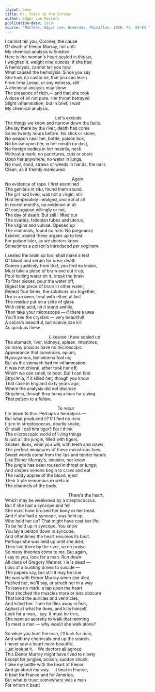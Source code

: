```yaml
---
layout: poem
title: Dr. Trace to the Coroner
author: Edgar Lee Masters
publication-date: 1920
source: "Masters, Edgar Lee. Domesday, Macmillan, 1920. Pp. 80-84."
---
```


 
I cannot tell you, Coroner, the cause  
Of death of Elenor Murray, not until  
My chemical analysis is finished.  
Here is the woman's heart sealed in this jar,  
I weighed it, weight nine ounces, if she had  
A hemolysis, cannot tell you now  
What caused the hemolysis. Since you say  
She took no castor oil, that you can learn  
From Irma Leese, or any witness, still  
A chemical analysis may show  
The presence of ricin,&mdash; and that she took  
A dose of oil not pure. Her throat betrayed  
Slight inflammation; but in brief, I wait  
My chemical analysis.  

&nbsp;&nbsp;&nbsp;&nbsp;&nbsp;&nbsp;&nbsp;&nbsp;&nbsp;&nbsp;&nbsp;&nbsp;&nbsp;&nbsp;&nbsp;&nbsp;&nbsp;&nbsp;&nbsp;&nbsp;&nbsp;&nbsp;&nbsp;&nbsp;&nbsp;&nbsp;&nbsp;&nbsp;&nbsp;&nbsp;&nbsp;&nbsp;&nbsp;&nbsp;&nbsp;&nbsp;&nbsp;&nbsp;&nbsp;&nbsp;&nbsp;&nbsp;Let's exclude  
The things we know and narrow down the facts.  
She lay there by the river, death had come  
Some twenty hours before. No stick or stone,  
No weapon near her, bottle, poison box,  
No bruise upon her, in her mouth no dust,  
No foreign bodies in her nostrils, neck  
Without a mark, no punctures, cuts or scars  
Upon her anywhere, no water in lungs,  
No mud, sand, straws or weeds in hands, the nails  
Clean, as if freshly manicured.  

&nbsp;&nbsp;&nbsp;&nbsp;&nbsp;&nbsp;&nbsp;&nbsp;&nbsp;&nbsp;&nbsp;&nbsp;&nbsp;&nbsp;&nbsp;&nbsp;&nbsp;&nbsp;&nbsp;&nbsp;&nbsp;&nbsp;&nbsp;&nbsp;&nbsp;&nbsp;&nbsp;&nbsp;&nbsp;&nbsp;&nbsp;&nbsp;&nbsp;&nbsp;&nbsp;&nbsp;&nbsp;&nbsp;&nbsp;&nbsp;&nbsp;&nbsp;&nbsp;&nbsp;&nbsp;&nbsp;&nbsp;&nbsp;&nbsp;&nbsp;&nbsp;&nbsp;&nbsp;&nbsp;&nbsp;&nbsp;Again  
No evidence of rape. I first examined  
The genitals *in situ*, found them sound.  
The girl had lived, was not a virgin, still  
Had temperately indulged, and not at all  
In recent months, no evidence at all  
Of conjugation willingly or not,  
The day of death. But still I lifted out  
The ovaries, fallopian tubes and uterus,  
The vagina and vulvae. Opened up  
The mammals, found no milk. No pregnancy  
Existed, sealed these organs up to test  
For poison later, as we doctors know  
Sometimes a poison's introduced *per vaginam*.

I sealed the brain up too, shall make a test  
Of blood and serum for urea; death  
Comes suddenly from that, you find no lesion,  
Must take a piece of brain and cut it up,  
Pour boiling water on it, break the brain  
To finer pieces, pour the water off,  
Digest the piece of brain in other water,  
Repeat four times, the solutions mix together,  
Dry in an oven, treat with ether, at last  
The residue put on a slide of glass  
With nitric acid, let it stand awhile,  
Then take your microscope &mdash; if there's urea  
You'll see the crystals &mdash; very beautiful!  
A cobra's beautiful, but scarce can kill  
As quick as these.  

&nbsp;&nbsp;&nbsp;&nbsp;&nbsp;&nbsp;&nbsp;&nbsp;&nbsp;&nbsp;&nbsp;&nbsp;&nbsp;&nbsp;&nbsp;&nbsp;&nbsp;&nbsp;&nbsp;&nbsp;&nbsp;&nbsp;&nbsp;&nbsp;&nbsp;&nbsp;&nbsp;&nbsp;&nbsp;&nbsp;&nbsp;&nbsp;&nbsp;&nbsp;&nbsp;&nbsp;&nbsp;Likewise I have scaled up  
The stomach, liver, kidneys, spleen, intestines,  
So many poisons have no microscopic  
Appearance that convinces, opium,  
Hyoscyamus, belladonna fool us;  
But as the stomach had no inflammation,  
It was not chloral, ether took her off,  
Which we can smell, to boot. But I can find  
Strychnia, if it killed her; though you know  
That case in England sixty years ago,  
Where the analysis did not disclose  
Strychnia, though they hung a man for giving  
That poison to a fellow.  

&nbsp;&nbsp;&nbsp;&nbsp;&nbsp;&nbsp;&nbsp;&nbsp;&nbsp;&nbsp;&nbsp;&nbsp;&nbsp;&nbsp;&nbsp;&nbsp;&nbsp;&nbsp;&nbsp;&nbsp;&nbsp;&nbsp;&nbsp;&nbsp;&nbsp;&nbsp;&nbsp;&nbsp;&nbsp;&nbsp;&nbsp;&nbsp;&nbsp;&nbsp;&nbsp;&nbsp;&nbsp;&nbsp;&nbsp;&nbsp;&nbsp;&nbsp;&nbsp;&nbsp;To recur  
I'm down to this: Perhaps a hemolysis &mdash;  
But what produced it? If I find no ricin  
I turn to streptococcus, deadly snake,  
Or shall I call him tiger? For I think  
The microscopic world of living things  
ls just a little jungle, filled with tigers,  
Snakes, lions, what you will, with teeth and claws,  
The perfect miniatures of these monstrous foes.  
Sweet words come from the lips and tender hands  
Like Elenor Murray's, minister, nor know  
The jungle has been roused in throat or lungs;  
And shapes venene begin to crawl and eat  
The ruddy apples of the blood, eject  
Their triple venomous excreta in  
The channels of the body.  

&nbsp;&nbsp;&nbsp;&nbsp;&nbsp;&nbsp;&nbsp;&nbsp;&nbsp;&nbsp;&nbsp;&nbsp;&nbsp;&nbsp;&nbsp;&nbsp;&nbsp;&nbsp;&nbsp;&nbsp;&nbsp;&nbsp;&nbsp;&nbsp;&nbsp;&nbsp;&nbsp;&nbsp;&nbsp;&nbsp;&nbsp;&nbsp;&nbsp;&nbsp;&nbsp;&nbsp;&nbsp;&nbsp;&nbsp;&nbsp;&nbsp;&nbsp;&nbsp;&nbsp;&nbsp;&nbsp;&nbsp;&nbsp;&nbsp;&nbsp;&nbsp;&nbsp;&nbsp;There's the heart,  
Which may be weakened by a streptococcus.  
But if she had a syncope and fell  
She must have bruised her body or her head.  
And if she had a syncope, was held up,  
Who held her up? That might have cost her life:  
To be held up in syncope. You know  
You lay a person down in syncope,  
And oftentimes the heart resumes its beat.  
Perhaps she was held up until she died,  
Then laid there by the river, so no bruise.  
So many theories come to me. But again,  
I say to you, look for a man. Run down  
All clues of Gregory Wenner. He is dead &mdash;  
Loss of a building drives to suicide &mdash;  
The papers say, but still it may be true  
He was with Elenor Murray when she died,  
Pushed her, we'll say, or struck her in a way  
To leave no mark, a tap upon the heart  
That shocked the muscles more or less obscure  
That bind the auricles and ventricles,  
And killed her. Then he flies away in fear,  
Aghast at what he does, and kills himself.  
Look for a man, I say. It must be true,  
She went so secretly to walk that morning  
To meet a man &mdash; why would she walk alone? 

So while you hunt the man, I'll look for ricin,  
And with my chemicals end up the search.  
I never saw a heart more beautiful,  
Just look at it. &nbsp;&nbsp;&nbsp;We doctors all agreed  
This Elenor Murray might have lived to ninety  
Except for jungles, poison, sudden shock.  
I take my bottle with the heart of Elenor  
And go about my way. &nbsp;&nbsp;&nbsp;It beat in France,  
It beat for France and for America,  
But what is truer, somewhere was a man  
For whom it beat!  
 
